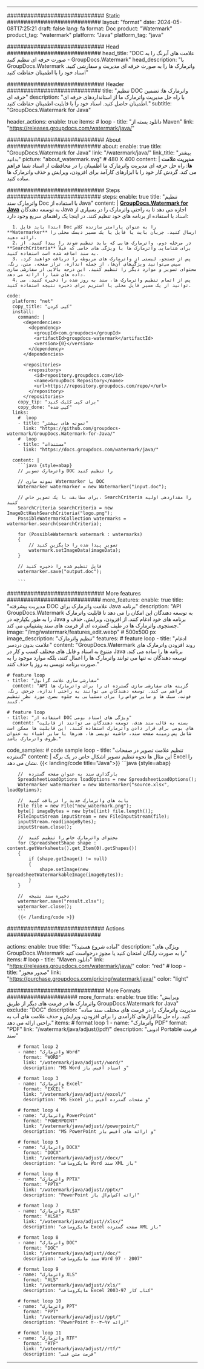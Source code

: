 
---
############################# Static ############################
layout: "format"
date:  2024-05-08T17:25:21
draft: false
lang: fa
format: Doc
product: "Watermark"
product_tag: "watermark"
platform: "Java"
platform_tag: "java"

############################# Head ############################
head_title: "DOC علامت های آبرنگ را به صورت حرفه ای تنظیم کنید - GroupDocs.Watermark"
head_description: "با GroupDocs.Watermark واترمارک ها را به صورت حرفه ای مدیریت و سفارشی کنید. اسناد خود را با اطمینان حفاظت کنید"

############################# Header ############################
title: "تنظیم DOC واترمارک ها: تضمین حرفه ای" 
description: "با راه حل مدیریت واترمارک ما از استانداردهای حرفه ای اطمینان حاصل کنید. اسناد خود را با قابلیت اطمینان حفاظت کنید."
subtitle: "GroupDocs.Watermark for Java" 

header_actions:
  enable: true
  items:
    #  loop
    - title: "دانلود بسته از Maven"
      link: "https://releases.groupdocs.com/watermark/java/"
      
############################# About ############################
about:
    enable: true
    title: "GroupDocs.Watermark for Java"
    link: "/watermark/java/"
    link_title: "بیشتر بدانید"
    picture: "about_watermark.svg" # 480 X 400
    content: |
       **مدیریت علامت ها**: راه حل حرفه ای مدیریت واترمارک ما اطمینان را در محافظت از اسناد شما فراهم می کند. گردش کار خود را با ابزارهای کارآمد برای افزودن، ویرایش و حذف واترمارک ها ساده کنید.

############################# Steps ############################
steps:
    enable: true
    title: "تنظیم واترمارک سند Doc با استفاده از Java"
    content: |
      **[GroupDocs.Watermark for Java](https://products.groupdocs.com/watermark/java/)** به توسعه دهندگان Java اجازه می دهد تا به راحتی واترمارک را در بسیاری از اسناد با استفاده از برنامه های خود تنظیم کنند. در اینجا یک راهنمای سریع وجود دارد:
      
      1. ابتدا باید فایل Doc را به عنوان پارامتر سازنده کلاس **Watermarker** ارسال کنید. جریان بایت یا فایل یا یک مسیر دیسک محلی را ارائه دهید.
      2. در مرحله دوم، واترمارک هایی که باید تنظیم شوند را پیدا کنید. از **SearchCriteria** برای شناسایی واترمارک ها با ویژگی های خاصی که قبلاً به سند اضافه شده است استفاده کنید.
      3. پس از جستجو، لیستی از واترمارک های مربوطه را دریافت خواهید کرد. سپس می‌توانید ویژگی‌های آن‌ها، از جمله اندازه، تراز صفحه، متن، رنگ، محتوای تصویر و موارد دیگر را تنظیم کنید. این درجه بالایی از سفارشی سازی داده های شما را ارائه می دهد.
      4. پس از اتمام تنظیم واترمارک ها، سند به روز شده را ذخیره کنید. می توانید از یک مسیر فایل محلی یا استریم برای ذخیره نتیجه استفاده کنید.
   
    code:
      platform: "net"
      copy_title: "کپی کردن"
      install:
        command: |
          <dependencies>
            <dependency>
              <groupId>com.groupdocs</groupId>
              <artifactId>groupdocs-watermark</artifactId>
              <version>{0}</version>
            </dependency>
          </dependencies>

          <repositories>
            <repository>
              <id>repository.groupdocs.com</id>
              <name>GroupDocs Repository</name>
              <url>https://repository.groupdocs.com/repo/</url>
            </repository>
          </repositories>
        copy_tip: "برای کپی کلیک کنید"
        copy_done: "کپی شده"
      links:
        #  loop
        - title: "نمونه های بیشتر"
          link: "https://github.com/groupdocs-watermark/GroupDocs.Watermark-for-Java/"
        #  loop
        - title: "مستندات"
          link: "https://docs.groupdocs.com/watermark/java/"
          
      content: |
        ```java {style=abap}
        // واترمارک تصویر DOC را تنظیم کنید

        // نمونه سازی Watermarker با DOC
        Watermarker watermarker = new Watermarker("input.doc");
        
        // برای مطابقت با یک تصویر خاص، SearchCriteria را مقداردهی اولیه کنید
        SearchCriteria searchCriteria = new ImageDctHashSearchCriteria("logo.png");
        PossibleWatermarkCollection watermarks = watermarker.search(searchCriteria);

        for (PossibleWatermark watermark : watermarks)
        {
            // تصویر پیدا شده را جایگزین کنید
            watermark.setImageData(imageData);
        }

        // فایل تنظیم شده را ذخیره کنید
        watermarker.save("output.doc");
        
        ```
        
############################# More features ############################
more_features:
  enable: true
  title: "مدیریت پیشرفته DOC علامت واترمارک برای Java برنامه"
  description: "API GroupDocs.Watermark به توسعه دهندگان این امکان را می دهد تا قابلیت واترمارک را به طور یکپارچه در Java برنامه های خود ادغام کنند. از افزودن، ویرایش، حذف و جستجوی واترمارک ها در طیف گسترده ای از فرمت های سند پشتیبانی می کند."
  image: "/img/watermark/features_edit.webp" # 500x500 px
  image_description: "تنظیم واترمارک"
  features:
    # feature loop
    - title: "ادغام علامت بدون دردسر"
      content: "GroupDocs.Watermark روند افزودن واترمارک های متنوع به اسناد و فایل های مختلف کسب و کار در Java برنامه ها را ساده می کند. توسعه دهندگان نه تنها می توانند واترمارک ها را اعمال کنند، بلکه موارد موجود را به صورت برنامه نویسی به روز یا حذف کنند."

    # feature loop
    - title: "سفارشی سازی علامت گرانول"
      content: "API گزینه های سفارشی سازی گسترده ای را برای واترمارک ها فراهم می کند. توسعه دهندگان می توانند به راحتی اندازه، چرخش، رنگ، فونت، سبک ها و سایر خواص را برای دستیابی به جلوه بصری مورد نظر تنظیم کنند."

    # feature loop
    - title: "استفاده از DOC ویژگی های اسناد بومی"
      content: "بسته به قالب سند هدف، توسعه دهندگان می توانند از قابلیت های بومی برای قرار دادن واترمارک استفاده کنند. این قابلیت ها ممکن است شامل پس زمینه صفحه سند، حاشیه نویسی ها، هدرها یا سایر اشیاء به عنوان ظروف واترمارک باشد."
      
  code_samples:
    # code sample loop
    - title: "تنظیم علامت تصویر در صفحات گسترده"
      content: |
        این مثال ها نحوه تنظیم تصویر اشکال خاص در یک برگه Excel را نشان می دهد.
        {{< landing/code title="Java">}}
        ```java {style=abap}
        
        //  بارگذاری سند به عنوان صفحه گسترده
        SpreadsheetLoadOptions loadOptions = new SpreadsheetLoadOptions();
        Watermarker watermarker = new Watermarker("source.xlsx", loadOptions);

        //  بایت های واترمارک جدید را دریافت کنید
        File file = new File("new_watermark.png");
        byte[] imageBytes = new byte[(int) file.length()];
        FileInputStream inputStream = new FileInputStream(file);
        inputStream.read(imageBytes);
        inputStream.close();

        //  محتوای واترمارک خاص را تنظیم کنید
        for (SpreadsheetShape shape : content.getWorksheets().get_Item(0).getShapes())
        {
            if (shape.getImage() != null)
            {
                shape.setImage(new SpreadsheetWatermarkableImage(imageBytes));
            }
        }

        //  ذخیره سند نتیجه
        watermarker.save("result.xlsx");
        watermarker.close();
        ```
        {{< /landing/code >}}


############################# Actions ############################

actions:
  enable: true
  title: "آماده شروع هستید؟"
  description: "ویژگی های GroupDocs.Watermark را به صورت رایگان امتحان کنید یا مجوز درخواست کنید"
  items:
    #  loop
    - title: "Maven دانلود"
      link: "https://releases.groupdocs.com/watermark/java/"
      color: "red"
        #  loop
    - title: "صدور مجوز"
      link: "https://purchase.groupdocs.com/pricing/watermark/java/"
      color: "light"


############################# More Formats #####################
more_formats:
    enable: true
    title: "ویرایش واترمارک ها در فرمت های دیگر از طریق GroupDocs.Watermark for Java"
    exclude: "DOC"
    description: "مدیریت واترمارک را در فرمت های مختلف سند ساده کنید. راه حل ما ابزارهای کارآمدی را برای افزودن، ویرایش و حذف علامت های آب به راحتی ارائه می دهد."
    items: 
        # format loop 1
        - name: "واترمارک PDF"
          format: "PDF"
          link: "/watermark/java/adjust//pdf/"
          description: "ادوبی Portable فرمت سند"

        # format loop 2
        - name: "واترمارک Word"
          format: "WORD"
          link: "/watermark/java/adjust//word/"
          description: "MS Word و اسناد آفیس باز"
          
        # format loop 3
        - name: "واترمارک Excel"
          format: "EXCEL"
          link: "/watermark/java/adjust//excel/"
          description: "MS Excel و صفحات گسترده آفیس باز"

        # format loop 4
        - name: "واترمارک PowerPoint"
          format: "POWERPOINT"
          link: "/watermark/java/adjust//powerpoint/"
          description: "MS PowerPoint و ارائه های آفیس باز"

        # format loop 5
        - name: "واترمارک DOCX"
          format: "DOCX"
          link: "/watermark/java/adjust//docx/"
          description: "مایکروسافت Word سند XML باز"
          
        # format loop 6
        - name: "واترمارک PPTX"
          format: "PPTX"
          link: "/watermark/java/adjust//pptx/"
          description: "PowerPoint ارائه اکس‌ام‌ال باز"
          
        # format loop 7
        - name: "واترمارک XLSX"
          format: "XLSX"
          link: "/watermark/java/adjust//xlsx/"
          description: "مایکروسافت Excel صفحه گسترده XML باز"

        # format loop 8
        - name: "واترمارک DOC"
          format: "DOC"
          link: "/watermark/java/adjust//doc/"
          description: "سند مایکروسافت Word 97 - 2007"

        # format loop 9
        - name: "واترمارک XLS"
          format: "XLS"
          link: "/watermark/java/adjust//xls/"
          description: "مایکروسافت Excel کتاب کار 97-2003"

        # format loop 10
        - name: "واترمارک PPT"
          format: "PPT"
          link: "/watermark/java/adjust//ppt/"
          description: "PowerPoint ارائه ۹۷—۲۰۰۳"

        # format loop 11
        - name: "واترمارک RTF"
          format: "RTF"
          link: "/watermark/java/adjust//rtf/"
          description: "فرمت متن غنی"

---